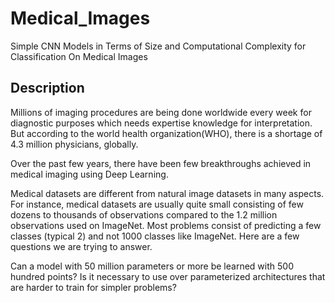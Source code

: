# Medical_Images
Simple CNN Models in Terms of Size and Computational Complexity for Classification On Medical Images

## Description
Millions of imaging procedures are being done worldwide every week for diagnostic purposes which needs expertise knowledge for interpretation. But according to the world health organization(WHO), there is a shortage of 4.3 million physicians, globally.

Over the past few years, there have been few breakthroughs achieved in medical imaging using Deep Learning. 

Medical datasets are different from natural image datasets in many aspects. For instance, medical datasets are usually quite small consisting of few dozens to thousands of observations compared to the 1.2 million observations used on ImageNet. Most problems consist of predicting a few classes (typical 2) and not 1000 classes like ImageNet. Here are a few questions we are trying to answer.

Can a model with 50 million parameters or more be learned with 500 hundred points? 
Is it necessary to use over parameterized architectures that are harder to train for simpler problems? 

